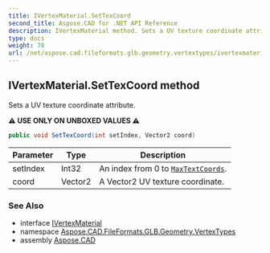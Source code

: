 ```yaml
---
title: IVertexMaterial.SetTexCoord
second_title: Aspose.CAD for .NET API Reference
description: IVertexMaterial method. Sets a UV texture coordinate attribute
type: docs
weight: 70
url: /net/aspose.cad.fileformats.glb.geometry.vertextypes/ivertexmaterial/settexcoord/
---
```

## IVertexMaterial.SetTexCoord method

Sets a UV texture coordinate attribute.

**⚠️ USE ONLY ON UNBOXED VALUES ⚠️**

```csharp
public void SetTexCoord(int setIndex, Vector2 coord)
```

| Parameter | Type | Description |
| --- | --- | --- |
| setIndex | Int32 | An index from 0 to [`MaxTextCoords`](../maxtextcoords/). |
| coord | Vector2 | A Vector2 UV texture coordinate. |

### See Also

* interface [IVertexMaterial](../)
* namespace [Aspose.CAD.FileFormats.GLB.Geometry.VertexTypes](../../../aspose.cad.fileformats.glb.geometry.vertextypes/)
* assembly [Aspose.CAD](../../../)


